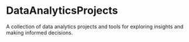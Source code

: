 # DataAnalyticsProjects
A collection of data analytics projects and tools for exploring insights and making informed decisions.
